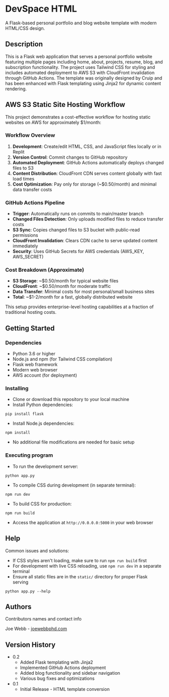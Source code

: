 
# DevSpace HTML

A Flask-based personal portfolio and blog website template with modern HTML/CSS design.

## Description

This is a Flask web application that serves a personal portfolio website featuring multiple pages including home, about, projects, resume, blog, and subscription functionality. The project uses Tailwind CSS for styling and includes automated deployment to AWS S3 with CloudFront invalidation through GitHub Actions. The template was originally designed by Cruip and has been enhanced with Flask templating using Jinja2 for dynamic content rendering.

## AWS S3 Static Site Hosting Workflow

This project demonstrates a cost-effective workflow for hosting static websites on AWS for approximately $1/month:

### Workflow Overview
1. **Development**: Create/edit HTML, CSS, and JavaScript files locally or in Replit
2. **Version Control**: Commit changes to GitHub repository 
3. **Automated Deployment**: GitHub Actions automatically deploys changed files to S3
4. **Content Distribution**: CloudFront CDN serves content globally with fast load times
5. **Cost Optimization**: Pay only for storage (~$0.50/month) and minimal data transfer costs

### GitHub Actions Pipeline
- **Trigger**: Automatically runs on commits to main/master branch
- **Changed Files Detection**: Only uploads modified files to reduce transfer costs
- **S3 Sync**: Copies changed files to S3 bucket with public-read permissions
- **CloudFront Invalidation**: Clears CDN cache to serve updated content immediately
- **Security**: Uses GitHub Secrets for AWS credentials (AWS_KEY, AWS_SECRET)

### Cost Breakdown (Approximate)
- **S3 Storage**: ~$0.50/month for typical website files
- **CloudFront**: ~$0.50/month for moderate traffic
- **Data Transfer**: Minimal costs for most personal/small business sites
- **Total**: ~$1-2/month for a fast, globally distributed website

This setup provides enterprise-level hosting capabilities at a fraction of traditional hosting costs.

## Getting Started

### Dependencies

* Python 3.6 or higher
* Node.js and npm (for Tailwind CSS compilation)
* Flask web framework
* Modern web browser
* AWS account (for deployment)

### Installing

* Clone or download this repository to your local machine
* Install Python dependencies:
```
pip install flask
```
* Install Node.js dependencies:
```
npm install
```
* No additional file modifications are needed for basic setup

### Executing program

* To run the development server:
```
python app.py
```
* To compile CSS during development (in separate terminal):
```
npm run dev
```
* To build CSS for production:
```
npm run build
```
* Access the application at `http://0.0.0.0:5000` in your web browser

## Help

Common issues and solutions:

* If CSS styles aren't loading, make sure to run `npm run build` first
* For development with live CSS reloading, use `npm run dev` in a separate terminal
* Ensure all static files are in the `static/` directory for proper Flask serving

```
python app.py --help
```

## Authors

Contributors names and contact info

Joe Webb - [joewebbphd.com](https://joewebbphd.com)

## Version History

* 0.2
    * Added Flask templating with Jinja2
    * Implemented GitHub Actions deployment
    * Added blog functionality and sidebar navigation
    * Various bug fixes and optimizations
* 0.1
    * Initial Release - HTML template conversion
